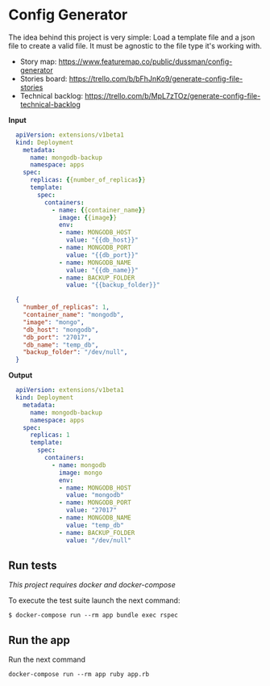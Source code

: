 # Config Generator

The idea behind this project is very simple: Load a template file and a json file to create a valid file. It must be agnostic to the file type it's working with.

- Story map: https://www.featuremap.co/public/dussman/config-generator
- Stories board: https://trello.com/b/bFhJnKo9/generate-config-file-stories
- Technical backlog: https://trello.com/b/MpL7zTOz/generate-config-file-technical-backlog

**Input**

```yaml
  apiVersion: extensions/v1beta1
  kind: Deployment
    metadata:
      name: mongodb-backup
      namespace: apps
    spec:
      replicas: {{number_of_replicas}}
      template:
        spec:
          containers:
            - name: {{container_name}}
              image: {{image}}
              env:
              - name: MONGODB_HOST
                value: "{{db_host}}"
              - name: MONGODB_PORT
                value: "{{db_port}}"
              - name: MONGODB_NAME
                value: "{{db_name}}"
              - name: BACKUP_FOLDER
                value: "{{backup_folder}}"
```

```json
  {
    "number_of_replicas": 1,
    "container_name": "mongodb",
    "image": "mongo",
    "db_host": "mongodb",
    "db_port": "27017",
    "db_name": "temp_db",
    "backup_folder": "/dev/null",
  }
```

**Output**

```yaml
  apiVersion: extensions/v1beta1
  kind: Deployment
    metadata:
      name: mongodb-backup
      namespace: apps
    spec:
      replicas: 1
      template:
        spec:
          containers:
            - name: mongodb
              image: mongo
              env:
              - name: MONGODB_HOST
                value: "mongodb"
              - name: MONGODB_PORT
                value: "27017"
              - name: MONGODB_NAME
                value: "temp_db"
              - name: BACKUP_FOLDER
                value: "/dev/null"
```

## Run tests

*This project requires docker and docker-compose*

To execute the test suite launch the next command:

```
$ docker-compose run --rm app bundle exec rspec
```

## Run the app

Run the next command

```
docker-compose run --rm app ruby app.rb
```